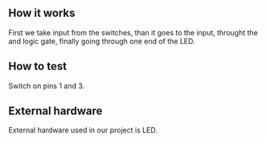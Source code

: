 <!---

This file is used to generate your project datasheet. Please fill in the information below and delete any unused
sections.

You can also include images in this folder and reference them in the markdown. Each image must be less than
512 kb in size, and the combined size of all images must be less than 1 MB.
-->

## How it works
First we take input from the switches, than it goes to the input, throught the and logic gate, finally going through one end of the LED. 
## How to test
Switch on pins 1 and 3. 
## External hardware

External hardware used in our project is LED. 
